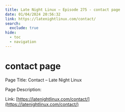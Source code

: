 ```yaml
---
title: Late Night Linux – Episode 275 - contact page
date: 01/04/2024 20:56:32
link: https://latenightlinux.com/contact/
search:
  exclude: true
hide:
  - toc
  - navigation
---
```


# contact page

Page Title: Contact – Late Night Linux

Page Description:  

Link: [https://latenightlinux.com/contact/](https://latenightlinux.com/contact/)